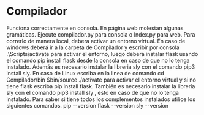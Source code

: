 # Compilador 
Funciona correctamente en consola. En página web molestan algunas gramáticas. Ejecute compilador.py para consola o Index.py para web.
Para correrlo de manera local, debera activar un entorno virtual.
En caso de windows deberá ir a la carpeta de Compilador y escribir por consola .\Scripts\activate para activar el entorno, luego deberá
instalar flask usando el comando pip install flask desde la consola en caso de que no lo tenga instalado. Además es necesario instalar
la libreria sly con el comando pip3 install sly.
En caso de Linux escriba en la linea de comando cd Compilador/bin
$bin/source ./activate para activar el entorno virtual y si no tiene flask escriba pip install flask. También es necesario instalar
la librería sly con el comando pip3 install sly , esto en caso de que no lo tenga instalado.
Para saber si tiene todos los complementos instalados utilice los siguientes comandos.
pip --version
flask --version
sly --version

